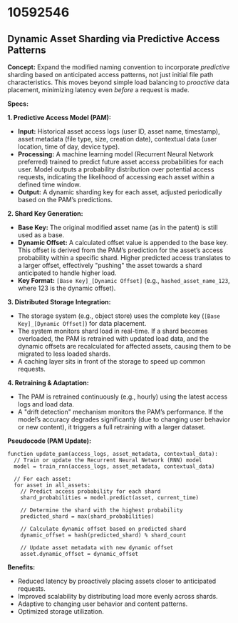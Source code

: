 # 10592546

## Dynamic Asset Sharding via Predictive Access Patterns

**Concept:** Expand the modified naming convention to incorporate *predictive* sharding based on anticipated access patterns, not just initial file path characteristics. This moves beyond simple load balancing to *proactive* data placement, minimizing latency even *before* a request is made.

**Specs:**

**1. Predictive Access Model (PAM):**

*   **Input:** Historical asset access logs (user ID, asset name, timestamp), asset metadata (file type, size, creation date), contextual data (user location, time of day, device type).
*   **Processing:** A machine learning model (Recurrent Neural Network preferred) trained to predict future asset access probabilities for each user.  Model outputs a probability distribution over potential access requests, indicating the likelihood of accessing each asset within a defined time window.
*   **Output:**  A dynamic sharding key for each asset, adjusted periodically based on the PAM’s predictions.

**2. Shard Key Generation:**

*   **Base Key:**  The original modified asset name (as in the patent) is still used as a base.
*   **Dynamic Offset:**  A calculated offset value is appended to the base key. This offset is derived from the PAM’s prediction for the asset’s access probability within a specific shard.  Higher predicted access translates to a larger offset, effectively "pushing" the asset towards a shard anticipated to handle higher load.
*   **Key Format:** `[Base Key]_[Dynamic Offset]`  (e.g., `hashed_asset_name_123`, where 123 is the dynamic offset).

**3. Distributed Storage Integration:**

*   The storage system (e.g., object store) uses the complete key (`[Base Key]_[Dynamic Offset]`) for data placement.
*   The system monitors shard load in real-time.  If a shard becomes overloaded, the PAM is retrained with updated load data, and the dynamic offsets are recalculated for affected assets, causing them to be migrated to less loaded shards.
*   A caching layer sits in front of the storage to speed up common requests.

**4.  Retraining & Adaptation:**

*   The PAM is retrained continuously (e.g., hourly) using the latest access logs and load data.
*   A "drift detection" mechanism monitors the PAM’s performance. If the model’s accuracy degrades significantly (due to changing user behavior or new content), it triggers a full retraining with a larger dataset.

**Pseudocode (PAM Update):**

```
function update_pam(access_logs, asset_metadata, contextual_data):
  // Train or update the Recurrent Neural Network (RNN) model
  model = train_rnn(access_logs, asset_metadata, contextual_data)

  // For each asset:
  for asset in all_assets:
    // Predict access probability for each shard
    shard_probabilities = model.predict(asset, current_time)

    // Determine the shard with the highest probability
    predicted_shard = max(shard_probabilities)

    // Calculate dynamic offset based on predicted shard
    dynamic_offset = hash(predicted_shard) % shard_count

    // Update asset metadata with new dynamic offset
    asset.dynamic_offset = dynamic_offset
```

**Benefits:**

*   Reduced latency by proactively placing assets closer to anticipated requests.
*   Improved scalability by distributing load more evenly across shards.
*   Adaptive to changing user behavior and content patterns.
*   Optimized storage utilization.